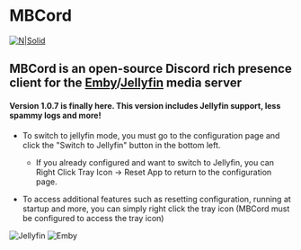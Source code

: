 # MBCord

[![N|Solid](https://i.memester.cf/u/jbr.png)](https://electronjs.org/)

## MBCord is an open-source Discord rich presence client for the [Emby](https://emby.media/)/[Jellyfin](https://jellyfin.org) media server

#### Version 1.0.7 is finally here. This version includes Jellyfin support, less spammy logs and more!

- To switch to jellyfin mode, you must go to the configuration page and click the "Switch to Jellyfin" button in the bottom left.   
    - If you already configured and want to switch to Jellyfin, you can Right Click Tray Icon -> Reset App to return to the configuration page.

- To access additional features such as resetting configuration, running at startup and more, you can simply right click the tray icon (MBCord must be configured to access the tray icon)

![Jellyfin](https://i.memester.cf/u/i0o.png)
![Emby](https://i.memester.cf/u/0ik.png)
